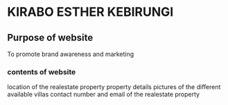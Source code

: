 # KIRABO ESTHER KEBIRUNGI

## Purpose of website

To promote brand awareness and marketing 

### contents of website

location of the realestate property
property details
pictures of the different available villas
contact number and email of the realestate property
